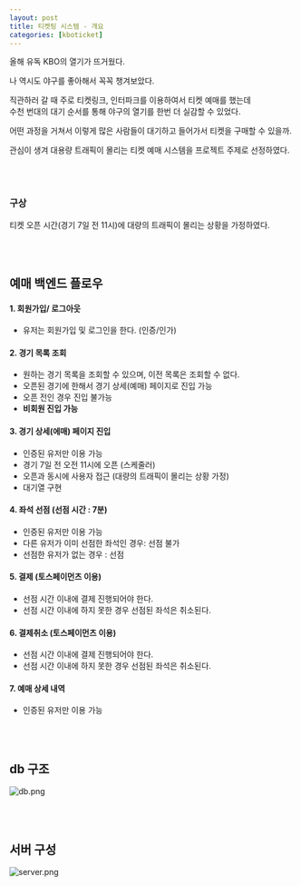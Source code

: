 ```yaml
---
layout: post
title: 티켓팅 시스템 - 개요
categories: [kboticket]
---
```


올해 유독 KBO의 열기가 뜨거웠다.

나 역시도 야구를 좋아해서 꼭꼭 챙겨보았다.    
  
직관하러 갈 때 주로 티켓링크, 인터파크를 이용하여서 티켓 예매를 했는데   
수천 번대의 대기 순서를 통해 야구의 열기를 한번 더 실감할 수 있었다.   
  
어떤 과정을 거쳐서 이렇게 많은 사람들이 대기하고 들어가서 티켓을 구매할 수 있을까.  

관심이 생겨 대용량 트래픽이 몰리는 티켓 예매 시스템을 프로젝트 주제로 선정하였다.

<br><br>

### 구상
티켓 오픈 시간(경기 7일 전 11시)에 대량의 트래픽이 몰리는 상황을 가정하였다.


<br><br>

## 예매 백엔드 플로우
#### 1. 회원가입/ 로그아웃
   - 유저는 회원가입 및 로그인을 한다. (인증/인가) 
  
#### 2. 경기 목록 조회
   - 원하는 경기 목록을 조회할 수 있으며, 이전 목록은 조회할 수 없다.
   - 오픈된 경기에 한해서 경기 상세(예매) 페이지로 진입 가능
   - 오픈 전인 경우 진입 불가능
   - **비회원 진입 가능**
  
#### 3. 경기 상세(에매) 페이지 진입
   - 인증된 유저만 이용 가능
   - 경기 7일 전 오전 11시에 오픈 (스케줄러)
   - 오픈과 동시에 사용자 접근 (대량의 트래픽이 몰리는 상황 가정)
   - 대기열 구현
  
#### 4. 좌석 선점 (선점 시간 : 7분)
   - 인증된 유저만 이용 가능
   - 다른 유저가 이미 선점한 좌석인 경우: 선점 불가
   - 선점한 유저가 없는 경우 : 선점
  
#### 5. 결제 (토스페이먼츠 이용) 
   - 선점 시간 이내에 결제 진행되어야 한다.
   - 선점 시간 이내에 하지 못한 경우 선점된 좌석은 취소된다.

#### 6. 결제취소 (토스페이먼츠 이용)
   - 선점 시간 이내에 결제 진행되어야 한다.
   - 선점 시간 이내에 하지 못한 경우 선점된 좌석은 취소된다.

#### 7. 예매 상세 내역
   - 인증된 유저만 이용 가능



<br><br>

## db 구조
![db.png](https://github.com/user-attachments/assets/b4bc28f3-3632-40fc-8080-f29c2bf18446)


<br><br>

## 서버 구성
![server.png](https://github.com/user-attachments/assets/be596d28-66f1-427d-9684-7cc848a48455
)








  


